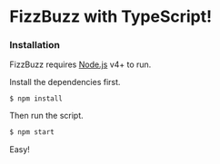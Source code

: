 # FizzBuzz with TypeScript!

### Installation

FizzBuzz requires [Node.js](https://nodejs.org/) v4+ to run.

Install the dependencies first.

```
$ npm install
```

Then run the script.

```sh
$ npm start
```

Easy!